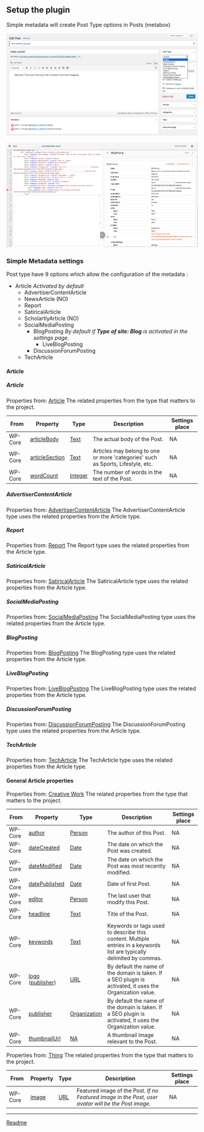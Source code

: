 ## Setup the plugin

Simple metadata will create Post Type options in Posts (metabox)

![settings-post](/doc/images/settings-post.png)

![structured-data-post](/doc/images/structured-data-post.png)

### Simple Metadata settings
Post type have 9 options which allow the configuration of the metadata :
* Article *Activated by default*
  * AdvertiserContentArticle
  * NewsArticle (NO)
  * Report
  * SatiricalArticle
  * ScholartlyArticle (NO)
  * SocialMediaPosting
    * BlogPosting *By default if **Type of site: Blog** is activated in the settings page.*
      * LiveBlogPosting
    * DiscussionForumPosting
  * TechArticle

#### Article

##### Article

Properties from: [Article](https://schema.org/Article "https://schema.org/Article")
The related properties from the type that matters to the project.

| From | Property | Type | Description | Settings place |
| ---- | -------- |----- | ----------- | --------------
| WP-Core | [articleBody](https://schema.org/articleBody) | [Text](https://schema.org/Text)  | The actual body of the Post. | NA
| WP-Core | [articleSection](https://schema.org/articleSection) | [Text](https://schema.org/Text) | Articles may belong to one or more 'categories' such as Sports, Lifestyle, etc. | NA
| WP-Core | [wordCount](https://schema.org/wordCount) | [Integer](https://schema.org/Integer) | 	The number of words in the text of the Post. | NA


##### AdvertiserContentArticle

Properties from: [AdvertiserContentArticle](https://schema.org/AdvertiserContentArticle "https://schema.org/AdvertiserContentArticle")
The AdvertiserContentArticle type uses the related properties from the Article type.

##### Report

Properties from: [Report](https://schema.org/Report "https://schema.org/Report")
The Report type uses the related properties from the Article type.

##### SatiricalArticle

Properties from: [SatiricalArticle](https://schema.org/SatiricalArticle "https://schema.org/SatiricalArticle")
The SatiricalArticle type uses the related properties from the Article type.

##### SocialMediaPosting

Properties from: [SocialMediaPosting](https://schema.org/SocialMediaPosting "https://schema.org/SocialMediaPosting")
The SocialMediaPosting type uses the related properties from the Article type.

##### BlogPosting

Properties from: [BlogPosting](https://schema.org/BlogPosting "https://schema.org/BlogPosting")
The BlogPosting type uses the related properties from the Article type.

##### LiveBlogPosting

Properties from: [LiveBlogPosting](https://schema.org/LiveBlogPosting "https://schema.org/LiveBlogPosting")
The LiveBlogPosting type uses the related properties from the Article type.

##### DiscussionForumPosting

Properties from: [DiscussionForumPosting](https://schema.org/DiscussionForumPosting "https://schema.org/DiscussionForumPosting")
The DiscussionForumPosting type uses the related properties from the Article type.

##### TechArticle

Properties from: [TechArticle](https://schema.org/TechArticle "https://schema.org/TechArticle")
The TechArticle type uses the related properties from the Article type.

#### General Article properties

Properties from: [Creative Work](https://schema.org/CreativeWork "https://schema.org/CreativeWork")
The related properties from the type that matters to the project.

| From | Property | Type | Description | Settings place |
| ---- | -------- |----- | ----------- | --------------
| WP-Core | [author](https://schema.org/author) | [Person](https://schema.org/Person) | The author of this Post.  | NA
| WP-Core | [dateCreated](https://schema.org/dateCreated) | [Date](https://schema.org/Date) | The date on which the Post was created. | NA
| WP-Core | [dateModified](https://schema.org/dateModified) | [Date](https://schema.org/Date)  | The date on which the Post was most recently modified. | NA
| WP-Core | [datePublished](https://schema.org/datePublished) | [Date](https://schema.org/Date) | Date of first Post. | NA
| WP-Core | [editor](https://schema.org/editor) | [Person](https://schema.org/Person) | The last user that modify this Post.  | NA
| WP-Core | [headline](https://schema.org/headline) | [Text](https://schema.org/Text) | Title of the Post. | NA
| WP-Core | [keywords](https://schema.org/keywords) | [Text](https://schema.org/Text) | 	Keywords or tags used to describe this content. Multiple entries in a keywords list are typically delimited by commas. | NA
| WP-Core | [logo](https://schema.org/logo) ([publisher](https://schema.org/publisher))| [URL](https://schema.org/URL) | By default the name of the domain is taken. If a SEO plugin is activated, it uses the Organization value.  | NA
| WP-Core | [publisher](https://schema.org/publisher) | [Organization](https://schema.org/Organization) | By default the name of the domain is taken. If a SEO plugin is activated, it uses the Organization value.  | NA
| WP-Core | [thumbnailUrl](https://schema.org/thumbnailUrl) | [NA](https://schema.org/URL) | A thumbnail image relevant to the Post. | NA

Properties from: [Thing](https://schema.org/Thing "https://schema.org/Thing")
The related properties from the type that matters to the project.

| From | Property | Type | Description | Settings place |
| ---- | -------- |----- | ----------- | --------------
| WP-Core | [image](https://schema.org/image) | [URL](https://schema.org/URL) | Featured image of the Post. *If no Featured image in the Post, user avatar will be the Post image.* | NA


---

[Readme](//Readme.md)
